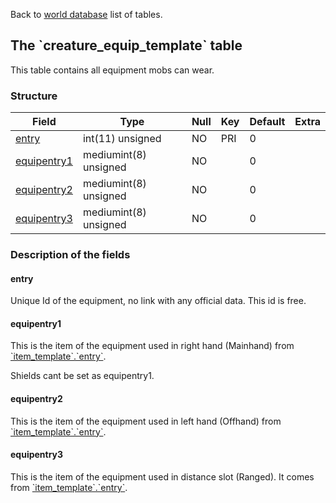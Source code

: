 Back to [world database](mangosdb_struct) list of tables.

The \`creature\_equip\_template\` table
---------------------------------------

This table contains all equipment mobs can wear.

### Structure

| **Field**                                          | **Type**              | **Null** | **Key** | **Default** | **Extra** |
|----------------------------------------------------|-----------------------|----------|---------|-------------|-----------|
| [entry](Creature_equip_template#entry)             | int(11) unsigned      | NO       | PRI     | 0           |           |
| [equipentry1](Creature_equip_template#equipentry1) | mediumint(8) unsigned | NO       |         | 0           |           |
| [equipentry2](Creature_equip_template#equipentry2) | mediumint(8) unsigned | NO       |         | 0           |           |
| [equipentry3](Creature_equip_template#equipentry3) | mediumint(8) unsigned | NO       |         | 0           |           |

### Description of the fields

#### entry

Unique Id of the equipment, no link with any official data. This id is free.

#### equipentry1

This is the item of the equipment used in right hand (Mainhand) from [\`item\_template\`.\`entry\`](https://github.com/cmangos/issues/wiki/item_template#entry).

Shields cant be set as equipentry1.

#### equipentry2

This is the item of the equipment used in left hand (Offhand) from [\`item\_template\`.\`entry\`](https://github.com/cmangos/issues/wiki/item_template#entry).

#### equipentry3

This is the item of the equipment used in distance slot (Ranged). It comes from [\`item\_template\`.\`entry\`](https://github.com/cmangos/issues/wiki/item_template#entry).
